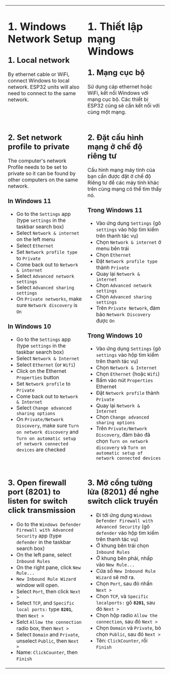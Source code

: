 <table style="border-style: none">
<tr style="border-style: none">
<td valign="top" width="50%" style="border-style: none">

# 1. Windows Network Setup

## 1. Local network

By ethernet cable or WiFi, connect Windows to local network.  ESP32 units will also need to connect to the same network.

</td>
<td valign="top" width="50%" style="border-style: none">

# 1. Thiết lập mạng Windows

## 1. Mạng cục bộ

Sử dụng cáp ethernet hoặc WiFi, kết nối Windows với mạng cục bộ. Các thiết bị ESP32 cũng sẽ cần kết nối với cùng một mạng.

</td>
</tr>
<tr style="border-style: none">
<td valign="top" width="50%" style="border-style: none">

## 2. Set network profile to private

The computer's network Profile needs to be set to private so it can be found by other computers on the same network.

### In Windows 11

- Go to the `Settings` app (type `settings` in the taskbar search box)
- Select `Network & internet` on the left menu
- Select `Ethernet`
- Set `Network profile type` to `Private`
- Come back out to `Network & internet`
- Select `Advanced network settings`
- Select `Advanced sharing settings`
- On `Private networks`, make sure `Network discovery` is `On`

### In Windows 10

- Go to the `Settings` app (type `settings` in the taskbar search box)
- Select `Network & Internet`
- Select `Ethernet` (or `Wifi`)
- Click on the Ethernet `Properties` button
- Set `Network profile` to `Private`
- Come back out to `Network & Internet`
- Select `Change advanced sharing options`
- On `Private/Network Discovery`, make sure `Turn on network discovery` and `Turn on automatic setup of network connected devices` are checked

</td>
<td valign="top" width="50%" style="border-style: none">

## 2. Đặt cấu hình mạng ở chế độ riêng tư

Cấu hình mạng máy tính của bạn cần được đặt ở chế độ Riêng tư để các máy tính khác trên cùng mạng có thể tìm thấy nó.

### Trong Windows 11

- Vào ứng dụng `Settings` (gõ `settings` vào hộp tìm kiếm trên thanh tác vụ)
- Chọn `Network & internet` ở menu bên trái
- Chọn `Ethernet`
- Đặt `Network profile type` thành `Private`
- Quay lại `Network & internet`
- Chọn `Advanced network settings`
- Chọn `Advanced sharing settings`
- Trên `Private Network`, đảm bảo `Network Discovery` được `On`

### Trong Windows 10

- Vào ứng dụng `Settings` (gõ `settings` vào hộp tìm kiếm trên thanh tác vụ)
- Chọn `Network & Internet`
- Chọn `Ethernet` (hoặc `Wifi`)
- Bấm vào nút `Properties` Ethernet
- Đặt `Network profile` thành `Private`
- Quay lại `Network & Internet`
- Chọn `Change advanced sharing options`
- Trên `Private/Network Discovery`, đảm bảo đã chọn `Turn on network discovery` và `Turn on automatic setup of network connected devices`


</td>
</tr>
<tr style="border-style: none">
<td valign="top" width="50%" style="border-style: none">

## 3. Open firewall port (8201) to listen for switch click transmission

- Go to the `Windows Defender Firewall with Advanced Security` app (type `defender` in the taskbar search box)
- On the left pane, select `Inbound Rules`
- On the right pane, click `New Rule...`
- `New Inbound Rule Wizard` window will open.
- Select `Port`, then click `Next >`
- Select `TCP`, and `Specific local ports:` type __`8201`__, then `Next >`
- Selct `Allow the connection` radio box, then `Next >`
- Select `Domain` and `Private`, unselect `Public`, then `Next >`
- Name: `ClickCounter`, then `Finish`

</td>
<td valign="top" width="50%" style="border-style: none">

## 3. Mở cổng tường lửa (8201) để nghe switch click truyền

- Đi tới ứng dụng `Windows Defender Firewall with Advanced Security` (gõ `defender` vào hộp tìm kiếm trên thanh tác vụ)
- Ở khung bên trái chọn `Inbound Rules`
- Ở khung bên phải, nhấp vào `New Rule...`
- Cửa sổ `New Inbound Rule Wizard` sẽ mở ra.
- Chọn `Port`, sau đó nhấn `Next >`
- Chọn `TCP`, và `Specific localports:` gõ __`8201`__, sau đó `Next >`
- Chọn hộp radio `Allow the connection`, sau đó `Next >`
- Chọn `Domain` và `Private`, bỏ chọn `Public`, sau đó `Next >`
- Tên: `ClickCounter`, rồi `Finish`

</td>
</tr>
</table>

